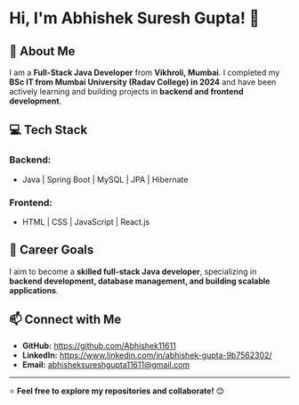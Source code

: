 # Hi, I'm Abhishek Suresh Gupta! 👋

## 🚀 About Me
I am a **Full-Stack Java Developer** from **Vikhroli, Mumbai**. I completed my **BSc IT from Mumbai University (Radav College) in 2024** and have been actively learning and building projects in **backend and frontend development**.

## 💻 Tech Stack
### **Backend:**  
- Java | Spring Boot | MySQL | JPA | Hibernate  
### **Frontend:**  
- HTML | CSS | JavaScript | React.js  


## 🎯 Career Goals
I aim to become a **skilled full-stack Java developer**, specializing in **backend development, database management, and building scalable applications**.

## 📫 Connect with Me
- **GitHub:** https://github.com/Abhishek11611
- **LinkedIn:** https://www.linkedin.com/in/abhishek-gupta-9b7562302/
- **Email:** abhisheksureshgupta11611@gmail.com

---
⭐ **Feel free to explore my repositories and collaborate!** 😊
